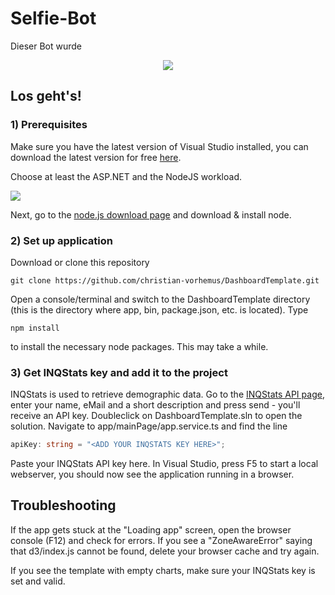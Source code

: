 ﻿# Selfie-Bot
Dieser Bot wurde 
<p align="center">
  <img src="images/screen.gif">
</p>

## Los geht's!

### 1) Prerequisites
Make sure you have the latest version of Visual Studio installed, you can download the latest version for free [here](https://www.visualstudio.com/en/downloads).

Choose at least the ASP.NET and the NodeJS workload.<br/>

![](images/setup.png)

Next, go to the [node.js download page](https://nodejs.org/en/download/) and download & install node. 

### 2) Set up application
Download or clone this repository
```
git clone https://github.com/christian-vorhemus/DashboardTemplate.git
```
Open a console/terminal and switch to the DashboardTemplate directory (this is the directory where app, bin, package.json, etc. is located). Type
```
npm install
```
to install the necessary node packages. This may take a while.

### 3) Get INQStats key and add it to the project
INQStats is used to retrieve demographic data. Go to the [INQStats API page](http://blog.inqubu.com/inqstats-open-api-published-to-get-demographic-data), enter your name, eMail and a short description and press send - you'll receive an API key.
Doubleclick on DashboardTemplate.sln to open the solution. Navigate to app/mainPage/app.service.ts and find the line
```typescript
apiKey: string = "<ADD YOUR INQSTATS KEY HERE>";
```
Paste your INQStats API key here.
In Visual Studio, press F5 to start a local webserver, you should now see the application running in a browser.

## Troubleshooting

If the app gets stuck at the "Loading app" screen, open the browser console (F12) and check for errors. If you see a "ZoneAwareError" saying that d3/index.js cannot be found, delete your browser cache and try again.

If you see the template with empty charts, make sure your INQStats key is set and valid.